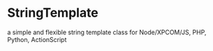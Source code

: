 # StringTemplate
a simple and flexible string template class for Node/XPCOM/JS, PHP, Python, ActionScript
